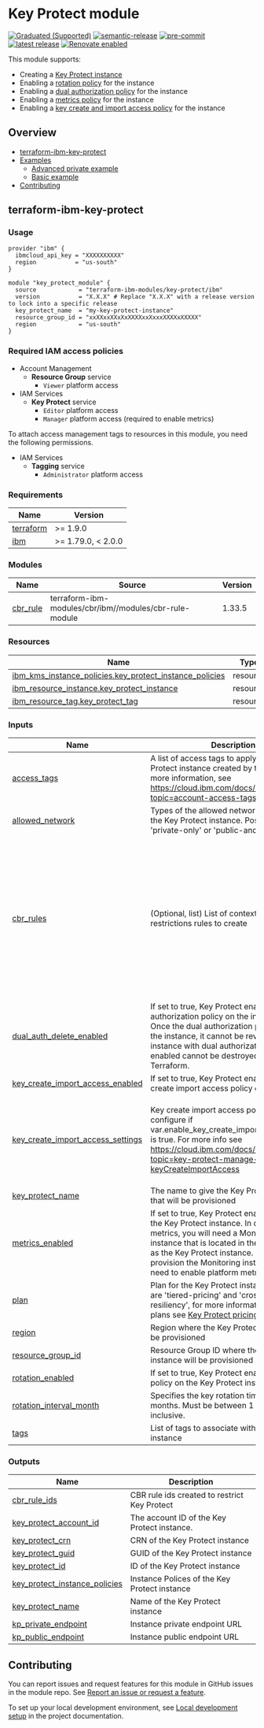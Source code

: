 # Key Protect module
[![Graduated (Supported)](https://img.shields.io/badge/Status-Graduated%20(Supported)-brightgreen)](https://terraform-ibm-modules.github.io/documentation/#/badge-status)
[![semantic-release](https://img.shields.io/badge/%20%20%F0%9F%93%A6%F0%9F%9A%80-semantic--release-e10079.svg)](https://github.com/semantic-release/semantic-release)
[![pre-commit](https://img.shields.io/badge/pre--commit-enabled-brightgreen?logo=pre-commit&logoColor=white)](https://github.com/pre-commit/pre-commit)
[![latest release](https://img.shields.io/github/v/release/terraform-ibm-modules/terraform-ibm-key-protect?logo=GitHub&sort=semver)](https://github.com/terraform-ibm-modules/terraform-ibm-key-protect/releases/latest)
[![Renovate enabled](https://img.shields.io/badge/renovate-enabled-brightgreen.svg)](https://renovatebot.com/)

This module supports:

- Creating a [Key Protect instance](https://cloud.ibm.com/docs/key-protect?topic=key-protect-about)
- Enabling a [rotation policy](https://cloud.ibm.com/docs/key-protect?topic=key-protect-set-rotation-policy) for the instance
- Enabling a [dual authorization policy](https://cloud.ibm.com/docs/key-protect?topic=key-protect-manage-dual-auth) for the instance
- Enabling a [metrics policy](https://cloud.ibm.com/docs/key-protect?topic=key-protect-manage-monitor-metrics) for the instance
- Enabling a [key create and import access policy](https://cloud.ibm.com/docs/key-protect?topic=key-protect-manage-keyCreateImportAccess) for the instance

<!-- Below content is automatically populated via pre-commit hook -->
<!-- BEGIN OVERVIEW HOOK -->
## Overview
* [terraform-ibm-key-protect](#terraform-ibm-key-protect)
* [Examples](./examples)
    * [Advanced private example](./examples/advanced)
    * [Basic example](./examples/basic)
* [Contributing](#contributing)
<!-- END OVERVIEW HOOK -->

## terraform-ibm-key-protect

### Usage

```hcl
provider "ibm" {
  ibmcloud_api_key = "XXXXXXXXXX"
  region           = "us-south"
}

module "key_protect_module" {
  source            = "terraform-ibm-modules/key-protect/ibm"
  version           = "X.X.X" # Replace "X.X.X" with a release version to lock into a specific release
  key_protect_name  = "my-key-protect-instance"
  resource_group_id = "xxXXxxXXxXxXXXXxxXxxxXXXXxXXXXX"
  region            = "us-south"
}
```
### Required IAM access policies

- Account Management
    - **Resource Group** service
        - `Viewer` platform access
- IAM Services
    - **Key Protect** service
        - `Editor` platform access
        - `Manager` platform access (required to enable metrics)

To attach access management tags to resources in this module, you need the following permissions.

- IAM Services
    - **Tagging** service
        - `Administrator` platform access

<!-- BEGINNING OF PRE-COMMIT-TERRAFORM DOCS HOOK -->
### Requirements

| Name | Version |
|------|---------|
| <a name="requirement_terraform"></a> [terraform](#requirement\_terraform) | >= 1.9.0 |
| <a name="requirement_ibm"></a> [ibm](#requirement\_ibm) | >= 1.79.0, < 2.0.0 |

### Modules

| Name | Source | Version |
|------|--------|---------|
| <a name="module_cbr_rule"></a> [cbr\_rule](#module\_cbr\_rule) | terraform-ibm-modules/cbr/ibm//modules/cbr-rule-module | 1.33.5 |

### Resources

| Name | Type |
|------|------|
| [ibm_kms_instance_policies.key_protect_instance_policies](https://registry.terraform.io/providers/IBM-Cloud/ibm/latest/docs/resources/kms_instance_policies) | resource |
| [ibm_resource_instance.key_protect_instance](https://registry.terraform.io/providers/IBM-Cloud/ibm/latest/docs/resources/resource_instance) | resource |
| [ibm_resource_tag.key_protect_tag](https://registry.terraform.io/providers/IBM-Cloud/ibm/latest/docs/resources/resource_tag) | resource |

### Inputs

| Name | Description | Type | Default | Required |
|------|-------------|------|---------|:--------:|
| <a name="input_access_tags"></a> [access\_tags](#input\_access\_tags) | A list of access tags to apply to the Key Protect instance created by the module. For more information, see https://cloud.ibm.com/docs/account?topic=account-access-tags-tutorial. | `list(string)` | `[]` | no |
| <a name="input_allowed_network"></a> [allowed\_network](#input\_allowed\_network) | Types of the allowed networks to be set for the Key Protect instance. Possible values are 'private-only' or 'public-and-private' | `string` | `"public-and-private"` | no |
| <a name="input_cbr_rules"></a> [cbr\_rules](#input\_cbr\_rules) | (Optional, list) List of context-based restrictions rules to create | <pre>list(object({<br/>    description = string<br/>    account_id  = string<br/>    rule_contexts = list(object({<br/>      attributes = optional(list(object({<br/>        name  = string<br/>        value = string<br/>    }))) }))<br/>    enforcement_mode = string<br/>    operations = optional(list(object({<br/>      api_types = list(object({<br/>        api_type_id = string<br/>      }))<br/>    })))<br/>  }))</pre> | `[]` | no |
| <a name="input_dual_auth_delete_enabled"></a> [dual\_auth\_delete\_enabled](#input\_dual\_auth\_delete\_enabled) | If set to true, Key Protect enables a dual authorization policy on the instance. Note: Once the dual authorization policy is set on the instance, it cannot be reverted. An instance with dual authorization policy enabled cannot be destroyed using Terraform. | `bool` | `false` | no |
| <a name="input_key_create_import_access_enabled"></a> [key\_create\_import\_access\_enabled](#input\_key\_create\_import\_access\_enabled) | If set to true, Key Protect enables a key create import access policy on the instance | `bool` | `true` | no |
| <a name="input_key_create_import_access_settings"></a> [key\_create\_import\_access\_settings](#input\_key\_create\_import\_access\_settings) | Key create import access policy settings to configure if var.enable\_key\_create\_import\_access\_policy is true. For more info see https://cloud.ibm.com/docs/key-protect?topic=key-protect-manage-keyCreateImportAccess | <pre>object({<br/>    create_root_key     = optional(bool, true)<br/>    create_standard_key = optional(bool, true)<br/>    import_root_key     = optional(bool, true)<br/>    import_standard_key = optional(bool, true)<br/>    enforce_token       = optional(bool, false)<br/>  })</pre> | `{}` | no |
| <a name="input_key_protect_name"></a> [key\_protect\_name](#input\_key\_protect\_name) | The name to give the Key Protect instance that will be provisioned | `string` | n/a | yes |
| <a name="input_metrics_enabled"></a> [metrics\_enabled](#input\_metrics\_enabled) | If set to true, Key Protect enables metrics on the Key Protect instance. In order to view metrics, you will need a Monitoring (Sysdig) instance that is located in the same region as the Key Protect instance. Once you provision the Monitoring instance, you will need to enable platform metrics. | `bool` | `true` | no |
| <a name="input_plan"></a> [plan](#input\_plan) | Plan for the Key Protect instance. Valid plans are 'tiered-pricing' and 'cross-region-resiliency', for more information on these plans see [Key Protect pricing plan](https://cloud.ibm.com/docs/key-protect?topic=key-protect-pricing-plan). | `string` | `"tiered-pricing"` | no |
| <a name="input_region"></a> [region](#input\_region) | Region where the Key Protect instance will be provisioned | `string` | n/a | yes |
| <a name="input_resource_group_id"></a> [resource\_group\_id](#input\_resource\_group\_id) | Resource Group ID where the Key Protect instance will be provisioned | `string` | n/a | yes |
| <a name="input_rotation_enabled"></a> [rotation\_enabled](#input\_rotation\_enabled) | If set to true, Key Protect enables a rotation policy on the Key Protect instance. | `bool` | `true` | no |
| <a name="input_rotation_interval_month"></a> [rotation\_interval\_month](#input\_rotation\_interval\_month) | Specifies the key rotation time interval in months. Must be between 1 and 12 inclusive. | `number` | `1` | no |
| <a name="input_tags"></a> [tags](#input\_tags) | List of tags to associate with the Key Protect instance | `list(string)` | `[]` | no |

### Outputs

| Name | Description |
|------|-------------|
| <a name="output_cbr_rule_ids"></a> [cbr\_rule\_ids](#output\_cbr\_rule\_ids) | CBR rule ids created to restrict Key Protect |
| <a name="output_key_protect_account_id"></a> [key\_protect\_account\_id](#output\_key\_protect\_account\_id) | The account ID of the Key Protect instance. |
| <a name="output_key_protect_crn"></a> [key\_protect\_crn](#output\_key\_protect\_crn) | CRN of the Key Protect instance |
| <a name="output_key_protect_guid"></a> [key\_protect\_guid](#output\_key\_protect\_guid) | GUID of the Key Protect instance |
| <a name="output_key_protect_id"></a> [key\_protect\_id](#output\_key\_protect\_id) | ID of the Key Protect instance |
| <a name="output_key_protect_instance_policies"></a> [key\_protect\_instance\_policies](#output\_key\_protect\_instance\_policies) | Instance Polices of the Key Protect instance |
| <a name="output_key_protect_name"></a> [key\_protect\_name](#output\_key\_protect\_name) | Name of the Key Protect instance |
| <a name="output_kp_private_endpoint"></a> [kp\_private\_endpoint](#output\_kp\_private\_endpoint) | Instance private endpoint URL |
| <a name="output_kp_public_endpoint"></a> [kp\_public\_endpoint](#output\_kp\_public\_endpoint) | Instance public endpoint URL |
<!-- END OF PRE-COMMIT-TERRAFORM DOCS HOOK -->
<!-- BEGIN CONTRIBUTING HOOK -->

<!-- Leave this section as is so that your module has a link to local development environment set up steps for contributors to follow -->
## Contributing

You can report issues and request features for this module in GitHub issues in the module repo. See [Report an issue or request a feature](https://github.com/terraform-ibm-modules/.github/blob/main/.github/SUPPORT.md).

To set up your local development environment, see [Local development setup](https://terraform-ibm-modules.github.io/documentation/#/local-dev-setup) in the project documentation.
<!-- Source for this readme file: https://github.com/terraform-ibm-modules/common-dev-assets/tree/main/module-assets/ci/module-template-automation -->
<!-- END CONTRIBUTING HOOK -->
